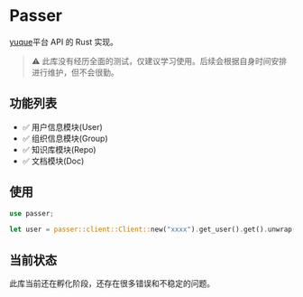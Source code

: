 # Passer
[yuque]平台 API 的 Rust 实现。

> ⚠ 此库没有经历全面的测试，仅建议学习使用。后续会根据自身时间安排进行维护，但不会很勤。

## 功能列表
- ✅ 用户信息模块(User)
- ✅ 组织信息模块(Group)
- ✅ 知识库模块(Repo)
- ✅ 文档模块(Doc)

## 使用
``` rust
use passer;

let user = passer::client::Client::new("xxxx").get_user().get().unwrap();
```

## 当前状态
此库当前还在孵化阶段，还存在很多错误和不稳定的问题。

[yuque]: https://www.yuque.com